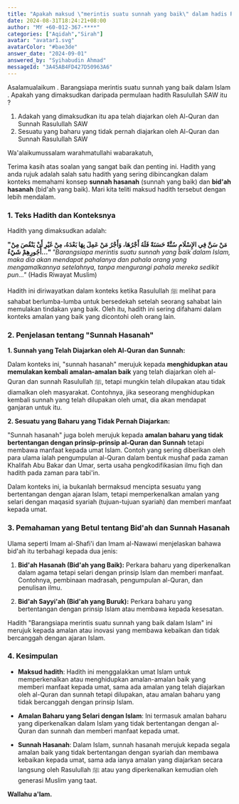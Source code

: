 ```yaml
---
title: "Apakah maksud \"merintis suatu sunnah yang baik\" dalam hadis Rasulullah SAW tersebut?"
date: 2024-08-31T18:24:21+08:00
author: "MY +60-012-367-****"
categories: ["Aqidah","Sirah"]
avatar: "avatar1.svg"
avatarColor: "#bae3de"
answer_date: "2024-09-01"
answered_by: "Syihabudin Ahmad"
messageId: "3A45AB4FD427D50963A6"
---
```


Asalamualaikum . Barangsiapa merintis suatu sunnah yang baik dalam Islam  .
Apakah yang dimaksudkan daripada permulaan hadith Rasulullah SAW itu ?
1. Adakah yang dimaksudkan itu apa telah diajarkan oleh Al-Quran dan Sunnah Rasulullah SAW 
2. Sesuatu yang baharu yang tidak pernah diajarkan oleh Al-Quran dan Sunnah Rasulullah SAW

<!--more-->

Wa'alaikumussalam warahmatullahi wabarakatuh,

Terima kasih atas soalan yang sangat baik dan penting ini. Hadith yang anda rujuk adalah salah satu hadith yang sering dibincangkan dalam konteks memahami konsep **sunnah hasanah** (sunnah yang baik) dan **bid'ah hasanah** (bid'ah yang baik). Mari kita teliti maksud hadith tersebut dengan lebih mendalam.

### 1. **Teks Hadith dan Konteksnya**

Hadith yang dimaksudkan adalah:

**"مَنْ سَنَّ فِي الإِسْلَامِ سُنَّةً حَسَنَةً فَلَهُ أَجْرُهَا، وَأَجْرُ مَنْ عَمِلَ بِهَا بَعْدَهُ، مِنْ غَيْرِ أَنْ يَنْقُصَ مِنْ أُجُورِهِمْ شَيْءٌ..."**
_"Barangsiapa merintis suatu sunnah yang baik dalam Islam, maka dia akan mendapat pahalanya dan pahala orang yang mengamalkannya setelahnya, tanpa mengurangi pahala mereka sedikit pun..."_
(Hadis Riwayat Muslim)

Hadith ini diriwayatkan dalam konteks ketika Rasulullah ﷺ melihat para sahabat berlumba-lumba untuk bersedekah setelah seorang sahabat lain memulakan tindakan yang baik. Oleh itu, hadith ini sering difahami dalam konteks amalan yang baik yang dicontohi oleh orang lain.

### 2. **Penjelasan tentang "Sunnah Hasanah"**

**1. Sunnah yang Telah Diajarkan oleh Al-Quran dan Sunnah:**

Dalam konteks ini, "sunnah hasanah" merujuk kepada **menghidupkan atau memulakan kembali amalan-amalan baik** yang telah diajarkan oleh al-Quran dan sunnah Rasulullah ﷺ, tetapi mungkin telah dilupakan atau tidak diamalkan oleh masyarakat. Contohnya, jika seseorang menghidupkan kembali sunnah yang telah dilupakan oleh umat, dia akan mendapat ganjaran untuk itu.

**2. Sesuatu yang Baharu yang Tidak Pernah Diajarkan:**

"Sunnah hasanah" juga boleh merujuk kepada **amalan baharu yang tidak bertentangan dengan prinsip-prinsip al-Quran dan Sunnah** tetapi membawa manfaat kepada umat Islam. Contoh yang sering diberikan oleh para ulama ialah pengumpulan al-Quran dalam bentuk mushaf pada zaman Khalifah Abu Bakar dan Umar, serta usaha pengkodifikasian ilmu fiqh dan hadith pada zaman para tabi'in.

Dalam konteks ini, ia bukanlah bermaksud mencipta sesuatu yang bertentangan dengan ajaran Islam, tetapi memperkenalkan amalan yang selari dengan maqasid syariah (tujuan-tujuan syariah) dan memberi manfaat kepada umat.

### 3. **Pemahaman yang Betul tentang Bid'ah dan Sunnah Hasanah**

Ulama seperti Imam al-Shafi'i dan Imam al-Nawawi menjelaskan bahawa bid'ah itu terbahagi kepada dua jenis:

1. **Bid'ah Hasanah (Bid'ah yang Baik):** Perkara baharu yang diperkenalkan dalam agama tetapi selari dengan prinsip Islam dan memberi manfaat. Contohnya, pembinaan madrasah, pengumpulan al-Quran, dan penulisan ilmu.

2. **Bid'ah Sayyi'ah (Bid'ah yang Buruk):** Perkara baharu yang bertentangan dengan prinsip Islam atau membawa kepada kesesatan.

Hadith "Barangsiapa merintis suatu sunnah yang baik dalam Islam" ini merujuk kepada amalan atau inovasi yang membawa kebaikan dan tidak bercanggah dengan ajaran Islam.

### 4. **Kesimpulan**

- **Maksud hadith**: Hadith ini menggalakkan umat Islam untuk memperkenalkan atau menghidupkan amalan-amalan baik yang memberi manfaat kepada umat, sama ada amalan yang telah diajarkan oleh al-Quran dan sunnah tetapi dilupakan, atau amalan baharu yang tidak bercanggah dengan prinsip Islam.
  
- **Amalan Baharu yang Selari dengan Islam**: Ini termasuk amalan baharu yang diperkenalkan dalam Islam yang tidak bertentangan dengan al-Quran dan sunnah dan memberi manfaat kepada umat.

- **Sunnah Hasanah**: Dalam Islam, sunnah hasanah merujuk kepada segala amalan baik yang tidak bertentangan dengan syariah dan membawa kebaikan kepada umat, sama ada ianya amalan yang diajarkan secara langsung oleh Rasulullah ﷺ atau yang diperkenalkan kemudian oleh generasi Muslim yang taat.

**Wallahu a'lam.**
